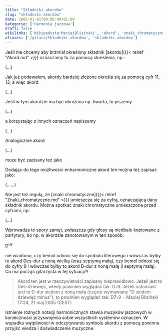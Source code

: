 ```yaml
---
title: "Składniki akordów"
slug: "składniki-akordów"
date: 2005-01-01T00:00:00+01:00
kategorie: ['Harmonia jazzowa']
draft: false
wikilinks: ['Wikipedysta:MaciejBlizinski', 'akord', 'znaki_chromatyczne']
aliases: ['/gitara/Składniki_akordów', 'skladniki-akordow']
---
```

Jeśli nie chcemy aby brzmiał określony składnik
[akordu]({{< relref "Akord.md" >}}) oznaczamy to za pomocą skreślenia, np.:

(...)

Jak już podawałem, akordy bardziej złożone określa się za pomocą cyfr
11, 13, a więc akord

(...)

Jeśli w tym akordzie ma być obniżona np. kwarta, to piszemy

(...)

a korzystając z innych oznaczeń napiszemy

(...)

Analogicznie akord

(...)

może być zapisany też jako

Dodając do tego możliwości enharmoniczne akord ten można też zapisać
jako:

(......)

Nie jest też regułą, że [znaki
chromatyczne]({{< relref "Znaki_chromatyczne.md" >}}) umieszcza się za cyfrą,
oznaczającą dany składnik akordu. Można spotkać znaki chromatyczne
umieszczone przed cyframi, np.

(...)

Wprowadza to spory zamęt, zwłaszcza gdy głosy są niedbale kopiowane z
partytury, bo np. w akordzie zanotowanym w ten sposób:

D<sup>♭9</sup>

nie wiadomo, czy bemol odnosi się do symbolu literowego i wówczas byłby
to akord Des-dur z noną wielką (oraz septymą małą), czy bemol odnosi się
do cyfry 9 i wówczas byłby to akord D-dur z noną małą (i septymą małą).
Co ma począć gitarzysta w tej sytuacji?\!

> Akord ten jest w rzeczywistości zapisany nieprawidłowo. Jeżeli jest to
> Des-dziewięć, wtedy powinien wyglądać tak: D♭9. Jeżeli natomiast jest
> to D-dur siedem z noną małą (często wymawiany "D siedem dziewięć
> minus"), to powinien wyglądać tak: D7♭9 --Maciej
> Bliziński<!-- link nie odnosił się do niczego: 'Składniki akordów' ('content/książka/Składniki_akordów.md') links to 'Wikipedysta:MaciejBlizinski' ('content/książka/Wikipedysta:MaciejBlizinski.md') and that does not exist --> 17:24, 21 maj 2005
> (CEST)

Istnienie różnych notacji harmonicznych stawia muzyków jazzowych w
konieczności przyswojenia sobie wszystkich systemów oznaczeń. W wypadku
wątpliwości w odczytywaniu symbolu akordu z pomocą powinna przyjść
wiedza i doświadczenie muzyczne.

